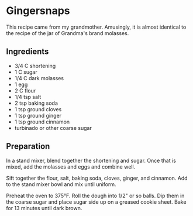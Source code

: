 # Gingersnaps

This recipe came from my grandmother.  Amusingly, it is almost identical
to the recipe of the jar of Grandma's brand molasses.

## Ingredients

 * 3/4 C shortening
 * 1 C sugar
 * 1/4 C dark molasses
 * 1 egg
 * 2 C flour
 * 1/4 tsp salt
 * 2 tsp baking soda
 * 1 tsp ground cloves
 * 1 tsp ground ginger
 * 1 tsp ground cinnamon
 * turbinado or other coarse sugar

## Preparation

In a stand mixer, blend together the shortening and sugar.  Once that is
mixed, add the molasses and eggs and combine well.

Sift together the flour, salt, baking soda, cloves, ginger, and
cinnamon.  Add to the stand mixer bowl and mix until uniform.

Preheat the oven to 375&deg;F.  Roll the dough into 1/2" or so balls.
Dip them in the coarse sugar and place sugar side up on a greased cookie
sheet.  Bake for 13 minutes until dark brown.
